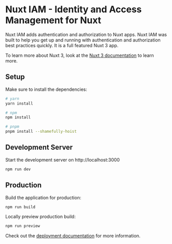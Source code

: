 # Nuxt IAM - Identity and Access Management for Nuxt

Nuxt IAM adds authentication and authorization to Nuxt apps. Nuxt IAM was built to help you get up and running with authentication and authorization best practices quickly. It is a full featured Nuxt 3 app.

To learn more about Nuxt 3, look at the [Nuxt 3 documentation](https://nuxt.com/docs/getting-started/introduction) to learn more.


## Setup

Make sure to install the dependencies:

```bash
# yarn
yarn install

# npm
npm install

# pnpm
pnpm install --shamefully-hoist
```

## Development Server

Start the development server on http://localhost:3000

```bash
npm run dev
```

## Production

Build the application for production:

```bash
npm run build
```

Locally preview production build:

```bash
npm run preview
```

Check out the [deployment documentation](https://nuxt.com/docs/getting-started/deployment) for more information.
